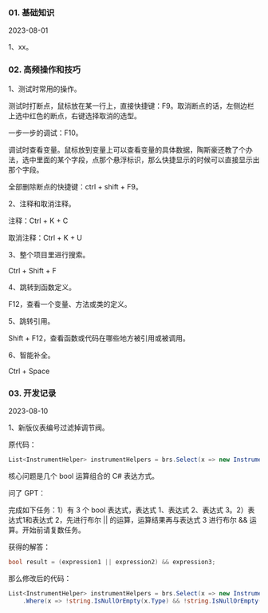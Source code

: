 ### 01. 基础知识

2023-08-01

1、xx。

### 02. 高频操作和技巧

1、测试时常用的操作。

测试时打断点，鼠标放在某一行上，直接快捷键：F9。取消断点的话，左侧边栏上选中红色的断点，右键选择取消的选型。

一步一步的调试：F10。

调试时查看变量。鼠标放到变量上可以查看变量的具体数据，陶斯豪还教了个办法，选中里面的某个字段，点那个悬浮标识，那么快捷显示的时候可以直接显示出那个字段。

全部删除断点的快捷键：ctrl + shift + F9。

2、注释和取消注释。

注释：Ctrl + K + C

取消注释：Ctrl + K + U

3、整个项目里进行搜索。

Ctrl + Shift + F

4、跳转到函数定义。

F12，查看一个变量、方法或类的定义。

5、跳转引用。

Shift + F12，查看函数或代码在哪些地方被引用或被调用。

6、智能补全。

Ctrl + Space

### 03. 开发记录

2023-08-10

1、新版仪表编号过滤掉调节阀。

原代码：

```cs
List<InstrumentHelper> instrumentHelpers = brs.Select(x => new InstrumentHelper(utils, x)).Where(x => !string.IsNullOrEmpty(x.Type) && !string.IsNullOrEmpty(x.Function)).ToList();
```

核心问题是几个 bool 运算组合的 C# 表达方式。

问了 GPT：

完成如下任务：1）有 3 个 bool 表达式，表达式 1、表达式 2、表达式 3。2）表达式1和表达式 2，先进行布尔 || 的运算，运算结果再与表达式 3 进行布尔 && 运算。开始前请复数任务。

获得的解答：

```cs
bool result = (expression1 || expression2) && expression3;
```

那么修改后的代码：

```cs
List<InstrumentHelper> instrumentHelpers = brs.Select(x => new InstrumentHelper(utils, x))
    .Where(x => !string.IsNullOrEmpty(x.Type) && !string.IsNullOrEmpty(x.Function) && (!x.function.Contains("V") || x.function == "XV" || x.function == "PCV")).ToList();
```











